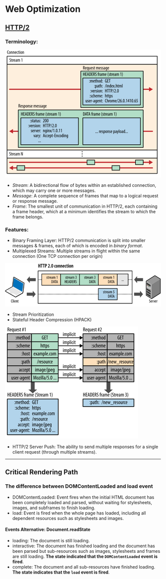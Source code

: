 # Web Optimization

## [HTTP/2](https://developers.google.com/web/fundamentals/performance/http2/)

### Terminology: 
![Connection](/images/connection.svg)

- _Stream_: A bidirectional flow of bytes within an established connection, which may carry one or more messages.
- _Message_: A complete sequence of frames that map to a logical request or response message.
- _Frame_: The smallest unit of communication in HTTP/2, each containing a frame header, which at a minimum identifies the stream to which the frame belongs.

### Features:

- Binary Framing Layer: HTTP/2 communication is split into smaller messages & frames, each of which is encoded in *binary format*.
- Multiplexed Streams: Multiple streams in flight within the same connection (One TCP connection per origin)

![Multiplexing](/images/multiplexing.svg)

- Stream Prioritization
- Stateful Header Compression (HPACK)

![HeaderCompression](/images/header-compression.svg)

- HTTP/2 Server Push: The ability to send multiple responses for a single client request (through multiple streams).

---

## Critical Rendering Path

### The difference between DOMContentLoaded and load event
- DOMContentLoaded: Event fires when the initial HTML document has been completely loaded and parsed, without waiting for stylesheets, images, and subframes to finish loading.
- load: Event is fired when the whole page has loaded, including all dependent resources such as stylesheets and images.

#### Events Alternative: Document.readState
- loading: The document is still loading.
- interactive: The document has finished loading and the document has been parsed but sub-resources such as images, stylesheets and frames are still loading. **The state indicated that the `DOMContentLoaded` event is fired**.
- complete: The document and all sub-resources have finished loading. **The state indicates that the `load` event is fired**.